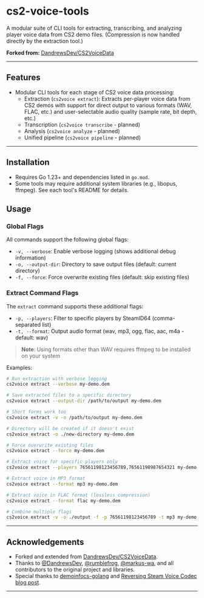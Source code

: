 # cs2-voice-tools

A modular suite of CLI tools for extracting, transcribing, and analyzing player voice data from CS2 demo files. (Compression is now handled directly by the extraction tool.)

**Forked from:** [DandrewsDev/CS2VoiceData](https://github.com/DandrewsDev/CS2VoiceData)

---

## Features

- Modular CLI tools for each stage of CS2 voice data processing:
  - Extraction (`cs2voice extract`): Extracts per-player voice data from CS2 demos with support for direct output to various formats (WAV, FLAC, etc.) and user-selectable audio quality (sample rate, bit depth, etc.)
  - Transcription (`cs2voice transcribe` - planned)
  - Analysis (`cs2voice analyze` - planned)
  - Unified pipeline (`cs2voice pipeline` - planned)

---

## Installation

- Requires Go 1.23+ and dependencies listed in `go.mod`.
- Some tools may require additional system libraries (e.g., libopus, ffmpeg). See each tool's README for details.

## Usage

### Global Flags

All commands support the following global flags:

- `-v, --verbose`: Enable verbose logging (shows additional debug information)
- `-o, --output-dir`: Directory to save output files (default: current directory)
- `-f, --force`: Force overwrite existing files (default: skip existing files)

### Extract Command Flags

The `extract` command supports these additional flags:

- `-p, --players`: Filter to specific players by SteamID64 (comma-separated list)
- `-t, --format`: Output audio format (wav, mp3, ogg, flac, aac, m4a - default: wav)

> **Note**: Using formats other than WAV requires ffmpeg to be installed on your system

Examples:

```bash
# Run extraction with verbose logging
cs2voice extract --verbose my-demo.dem

# Save extracted files to a specific directory
cs2voice extract --output-dir /path/to/output my-demo.dem

# Short forms work too
cs2voice extract -v -o /path/to/output my-demo.dem

# Directory will be created if it doesn't exist
cs2voice extract -o ./new-directory my-demo.dem

# Force overwrite existing files
cs2voice extract --force my-demo.dem

# Extract voice for specific players only
cs2voice extract --players 76561198123456789,76561198987654321 my-demo.dem

# Extract voice in MP3 format
cs2voice extract --format mp3 my-demo.dem

# Extract voice in FLAC format (lossless compression)
cs2voice extract --format flac my-demo.dem

# Combine multiple flags
cs2voice extract -v -o ./output -f -p 76561198123456789 -t mp3 my-demo.dem
```

---

## Acknowledgements

- Forked and extended from [DandrewsDev/CS2VoiceData](https://github.com/DandrewsDev/CS2VoiceData).
- Thanks to [@DandrewsDev](https://github.com/DandrewsDev), [@rumblefrog](https://github.com/rumblefrog), [@markus-wa](https://github.com/markus-wa), and all contributors to the original project and libraries.
- Special thanks to [demoinfocs-golang](https://github.com/markus-wa/demoinfocs-golang) and [Reversing Steam Voice Codec blog post](https://zhenyangli.me/posts/reversing-steam-voice-codec/).

---
